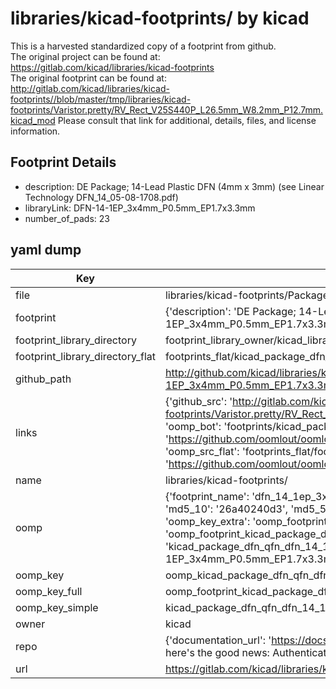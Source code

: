 # libraries/kicad-footprints/ by kicad  
This is a harvested standardized copy of a footprint from github.  
The original project can be found at:  
https://gitlab.com/kicad/libraries/kicad-footprints  
The original footprint can be found at:
http://gitlab.com/kicad/libraries/kicad-footprints//blob/master/tmp/libraries/kicad-footprints/Varistor.pretty/RV_Rect_V25S440P_L26.5mm_W8.2mm_P12.7mm.kicad_mod
Please consult that link for additional, details, files, and license information.  
## Footprint Details
* description: DE Package; 14-Lead Plastic DFN (4mm x 3mm) (see Linear Technology DFN_14_05-08-1708.pdf)  
* libraryLink: DFN-14-1EP_3x4mm_P0.5mm_EP1.7x3.3mm  
* number_of_pads: 23  
## yaml dump  
| Key | Value |  
| --- | --- |  
| file | libraries/kicad-footprints/Package_DFN_QFN.pretty/DFN-14-1EP_3x4mm_P0.5mm_EP1.7x3.3mm.kicad_mod |  
| footprint | {'description': 'DE Package; 14-Lead Plastic DFN (4mm x 3mm) (see Linear Technology DFN_14_05-08-1708.pdf)', 'libraryLink': 'DFN-14-1EP_3x4mm_P0.5mm_EP1.7x3.3mm', 'number_of_pads': 23} |  
| footprint_library_directory | footprint_library_owner/kicad_libraries/kicad-footprints/ |  
| footprint_library_directory_flat | footprints_flat/kicad_package_dfn_qfn_dfn_14_1ep_3x4mm_p0_5mm_ep1_7x3_3mm/working |  
| github_path | http://github.com/kicad/libraries/kicad-footprints//blob/master/tmp/libraries/kicad-footprints/Package_DFN_QFN.pretty/DFN-14-1EP_3x4mm_P0.5mm_EP1.7x3.3mm.kicad_mod |  
| links | {'github_src': 'http://gitlab.com/kicad/libraries/kicad-footprints//blob/master/tmp/libraries/kicad-footprints/Varistor.pretty/RV_Rect_V25S440P_L26.5mm_W8.2mm_P12.7mm.kicad_mod', 'github_src_repo': 'https://gitlab.com/kicad/libraries/kicad-footprints', 'oomp_bot': 'footprints/kicad_package_dfn_qfn_dfn_14_1ep_3x4mm_p0_5mm_ep1_7x3_3mm/working', 'oomp_bot_github': 'https://github.com/oomlout/oomlout_oomp_footprint_bot/tree/main/footprints/kicad_package_dfn_qfn_dfn_14_1ep_3x4mm_p0_5mm_ep1_7x3_3mm/working', 'oomp_src_flat': 'footprints_flat/footprints_flat/kicad_package_dfn_qfn_dfn_14_1ep_3x4mm_p0_5mm_ep1_7x3_3mm/working', 'oomp_src_flat_github': 'https://github.com/oomlout/oomlout_oomp_footprint_src/tree/main/footprints_flat/kicad_package_dfn_qfn_dfn_14_1ep_3x4mm_p0_5mm_ep1_7x3_3mm/working'} |  
| name | libraries/kicad-footprints/ |  
| oomp | {'footprint_name': 'dfn_14_1ep_3x4mm_p0_5mm_ep1_7x3_3mm', 'library_name': 'package_dfn_qfn', 'md5': '26a40240d37d16a925a109538ac6d95a', 'md5_10': '26a40240d3', 'md5_5': '26a40', 'md5_6': '26a402', 'oomp_key': 'oomp_kicad_package_dfn_qfn_dfn_14_1ep_3x4mm_p0_5mm_ep1_7x3_3mm', 'oomp_key_extra': 'oomp_footprint_kicad_package_dfn_qfn_dfn_14_1ep_3x4mm_p0_5mm_ep1_7x3_3mm', 'oomp_key_full': 'oomp_footprint_kicad_package_dfn_qfn_dfn_14_1ep_3x4mm_p0_5mm_ep1_7x3_3mm_26a402', 'oomp_key_simple': 'kicad_package_dfn_qfn_dfn_14_1ep_3x4mm_p0_5mm_ep1_7x3_3mm', 'original_filename': 'libraries/kicad-footprints/Package_DFN_QFN.pretty/DFN-14-1EP_3x4mm_P0.5mm_EP1.7x3.3mm.kicad_mod', 'owner_name': 'kicad'} |  
| oomp_key | oomp_kicad_package_dfn_qfn_dfn_14_1ep_3x4mm_p0_5mm_ep1_7x3_3mm |  
| oomp_key_full | oomp_footprint_kicad_package_dfn_qfn_dfn_14_1ep_3x4mm_p0_5mm_ep1_7x3_3mm |  
| oomp_key_simple | kicad_package_dfn_qfn_dfn_14_1ep_3x4mm_p0_5mm_ep1_7x3_3mm |  
| owner | kicad |  
| repo | {'documentation_url': 'https://docs.github.com/rest/overview/resources-in-the-rest-api#rate-limiting', 'message': "API rate limit exceeded for 84.66.173.59. (But here's the good news: Authenticated requests get a higher rate limit. Check out the documentation for more details.)"} |  
| url | https://gitlab.com/kicad/libraries/kicad-footprints |  

